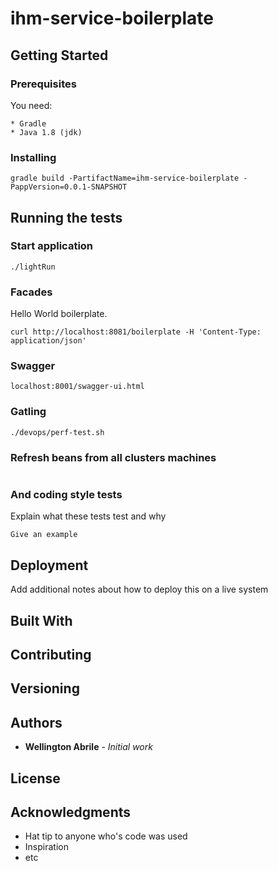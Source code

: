 # ihm-service-boilerplate

## Getting Started

### Prerequisites

You need:

```
* Gradle
* Java 1.8 (jdk)
```

### Installing
```
gradle build -PartifactName=ihm-service-boilerplate -PappVersion=0.0.1-SNAPSHOT
```
## Running the tests

### Start application
```
./lightRun
```
### Facades

Hello World boilerplate.
```
curl http://localhost:8081/boilerplate -H 'Content-Type: application/json'
```
### Swagger
```
localhost:8001/swagger-ui.html
```
### Gatling
```
./devops/perf-test.sh
```
### Refresh beans from all clusters machines

```
```

### And coding style tests

Explain what these tests test and why

```
Give an example
```

## Deployment

Add additional notes about how to deploy this on a live system

## Built With


## Contributing


## Versioning


## Authors

* **Wellington Abrile** - _Initial work_

## License


## Acknowledgments

* Hat tip to anyone who's code was used
* Inspiration
* etc
